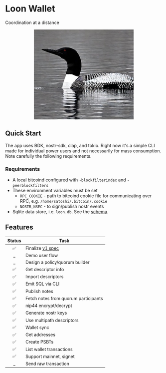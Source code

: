 # Loon Wallet
Coordination at a distance

<div align="center">
    <img src="./doc/logo.jpg?raw=true">
    <!-- <img src="./doc/logo.jpg" width="220" /> -->
</div>


## Quick Start
The app uses BDK, nostr-sdk, clap, and tokio. Right now it's a simple CLI made for individual power users and not necessarily for mass consumption. Note carefully the following requirements.

### Requirements
- A local bitcoind configured with `-blockfilterindex` and `-peerblockfilters`
- These environment variables must be set
    - `RPC_COOKIE` - path to bitcoind cookie file for communicating over RPC, e.g. `/home/satoshi/.bitcoin/.cookie`
    - `NOSTR_NSEC` - to sign/publish nostr events
- Sqlite data store, i.e. `loon.db`. See the [schema](./schema.sql).

## Features
|Status|Task|
|:----:|--------|
|✅ | Finalize [v1 spec](./doc/specification.md) |
|_ | Demo user flow |
|_ | Design a policy/quorum builder |
|✅ | Get descriptor info |
|✅ | Import descriptors |
|✅ | Emit SQL via CLI |
|✅ | Publish notes |
|✅ | Fetch notes from quorum participants |
|✅ | nip44 encrypt/decrypt |
|✅ | Generate nostr keys |
|✅ | Use multipath descriptors |
|✅ | Wallet sync |
|✅ | Get addresses |
|✅ | Create PSBTs |
|✅ | List wallet transactions |
|✅ | Support mainnet, signet |
|_ | Send raw transaction |
